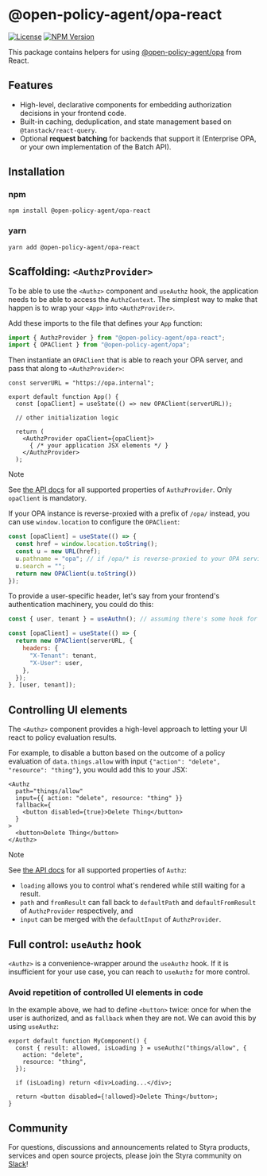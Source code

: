 # @open-policy-agent/opa-react

[![License](https://img.shields.io/badge/License-Apache_2.0-blue.svg)](https://opensource.org/licenses/Apache-2.0)
[![NPM Version](https://img.shields.io/npm/v/%40styra%2Fopa-react?style=flat&color=%2324b6e0)](https://www.npmjs.com/package/@open-policy-agent/opa-react)

This package contains helpers for using [@open-policy-agent/opa](https://www.npmjs.com/package/@open-policy-agent/opa) from React.

## Features

* High-level, declarative components for embedding authorization decisions in your frontend code.
* Built-in caching, deduplication, and state management based on `@tanstack/react-query`.
* Optional **request batching** for backends that support it (Enterprise OPA, or your own implementation of the Batch API).

## Installation

### npm

```shell
npm install @open-policy-agent/opa-react
```

### yarn

```shell
yarn add @open-policy-agent/opa-react
```

## Scaffolding: `<AuthzProvider>`

To be able to use the `<Authz>` component and `useAuthz` hook, the application needs to be able to access the `AuthzContext`.
The simplest way to make that happen is to wrap your `<App>` into `<AuthzProvider>`.

Add these imports to the file that defines your `App` function:

```js
import { AuthzProvider } from "@open-policy-agent/opa-react";
import { OPAClient } from "@open-policy-agent/opa";
```

Then instantiate an `OPAClient` that is able to reach your OPA server, and pass that along to `<AuthzProvider>`:

```tsx
const serverURL = "https://opa.internal";

export default function App() {
  const [opaClient] = useState(() => new OPAClient(serverURL));

  // other initialization logic

  return (
    <AuthzProvider opaClient={opaClient}>
      { /* your application JSX elements */ }
    </AuthzProvider>
  );
```

> [!NOTE]
> See [the API docs](https://styrainc.github.io/opa-typescript/interfaces/_styra_opa_react.AuthzProviderProps.html) for all supported properties of `AuthzProvider`. Only `opaClient` is mandatory.

If your OPA instance is reverse-proxied with a prefix of `/opa/` instead, you can use `window.location` to configure the `OPAClient`:

```js
const [opaClient] = useState(() => {
  const href = window.location.toString();
  const u = new URL(href);
  u.pathname = "opa"; // if /opa/* is reverse-proxied to your OPA service
  u.search = "";
  return new OPAClient(u.toString())
});
```

To provide a user-specific header, let's say from your frontend's authentication machinery, you could do this:

```js
const { user, tenant } = useAuthn(); // assuming there's some hook for authentication

const [opaClient] = useState(() => {
  return new OPAClient(serverURL, {
    headers: {
      "X-Tenant": tenant,
      "X-User": user,
    },
  });
}, [user, tenant]);
```

## Controlling UI elements

The `<Authz>` component provides a high-level approach to letting your UI react to policy evaluation results.

For example, to disable a button based on the outcome of a policy evaluation of `data.things.allow` with input `{"action": "delete", "resource": "thing"}`, you would add this to your JSX:

```tsx
<Authz
  path="things/allow"
  input={{ action: "delete", resource: "thing" }}
  fallback={
    <button disabled={true}>Delete Thing</button>
  }
>
  <button>Delete Thing</button>
</Authz>
```

> [!NOTE]
> See [the API docs](https://styrainc.github.io/opa-typescript/types/_styra_opa_react.AuthzProps.html) for all supported properties of `Authz`:
>
> * `loading` allows you to control what's rendered while still waiting for a result.
> * `path` and `fromResult` can fall back to `defaultPath` and `defaultFromResult` of `AuthzProvider` respectively, and
> * `input` can be merged with the `defaultInput` of `AuthzProvider`.

## Full control: `useAuthz` hook

`<Authz>` is a convenience-wrapper around the `useAuthz` hook.
If it is insufficient for your use case, you can reach to `useAuthz` for more control.

### Avoid repetition of controlled UI elements in code

In the example above, we had to define `<button>` twice: once for when the user is authorized, and as `fallback` when they are not.
We can avoid this by using `useAuthz`:

```tsx
export default function MyComponent() {
  const { result: allowed, isLoading } = useAuthz("things/allow", {
    action: "delete",
    resource: "thing",
  });

  if (isLoading) return <div>Loading...</div>;

  return <button disabled={!allowed}>Delete Thing</button>;
}
```

## Community

For questions, discussions and announcements related to Styra products, services and open source projects, please join
the Styra community on [Slack](https://communityinviter.com/apps/styracommunity/signup)!
